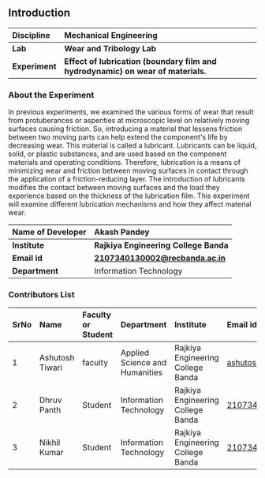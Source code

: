 ## Introduction


<b>Discipline | <b>Mechanical Engineering
:--|:--|
<b> Lab | <b> Wear and Tribology Lab
<b> Experiment|     <b> Effect of lubrication (boundary film and hydrodynamic) on wear of materials.

### About the Experiment 

In previous experiments, we examined the various forms of wear that result from protuberances or asperities at microscopic level on relatively moving surfaces causing friction. So, introducing a material that lessens friction between two moving parts can help extend the component's life by decreasing wear. This material is called a lubricant. Lubricants can be liquid, solid, or plastic substances, and are used based on the component materials and operating conditions. Therefore, lubrication is a means of minimizing wear and friction between moving surfaces in contact through the application of a friction-reducing layer. The introduction of lubricants modifies the contact between moving surfaces and the load they experience based on the thickness of the lubrication film. This experiment will examine different lubrication mechanisms and how they affect material wear.

<b>Name of Developer | <b> Akash Pandey
:--|:--|
<b> Institute | <b>  Rajkiya Engineering College Banda
<b> Email id|     <b>  2107340130002@recbanda.ac.in
<b> Department |  Information Technology

### Contributors List

SrNo | Name | Faculty or Student | Department| Institute | Email id
:--|:--|:--|:--|:--|:--|
1 | Ashutosh Tiwari | faculty | Applied Science and Humanities | Rajkiya Engineering College Banda | ashutosh.tiwari@recbanda.ac.in
2 | Dhruv Panth | Student | Information Technology | Rajkiya Engineering College Banda | 2107340130015@recbanda.ac.in
3 | Nikhil Kumar | Student | Information Technology | Rajkiya Engineering College Banda | 2107340130041@recbanda.ac.in

